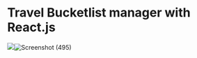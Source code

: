 # Travel Bucketlist manager with React.js

![](images/image.png)![Screenshot (495)](https://user-images.githubusercontent.com/82159946/132734289-ebce4636-b202-418a-82f7-0bd423e67804.png)
